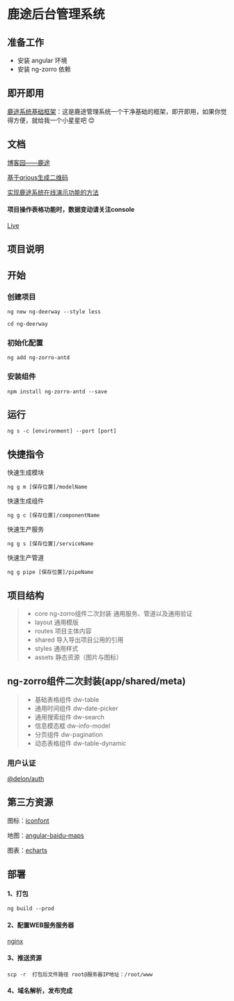 # 鹿途后台管理系统
## 准备工作
* 安装 angular 环境
* 安装 ng-zorro 依赖
## 即开即用
[鹿途系统基础框架](https://github.com/ZhouRenYou/ng-project)：这是鹿途管理系统一个干净基础的框架，即开即用，如果你觉得方便，就给我一个小星星吧 😊
## 文档

[博客园——鹿途](https://www.cnblogs.com/zry2510/category/1096539.html)

[基于qrious生成二维码](https://www.zhourenyou.com/2019/04/26/qrious/)

[实现鹿途系统在线演示功能的方法](https://www.zhourenyou.com/2019/03/25/ng-page/#more)

#### 项目操作表格功能时，数据变动请关注console

[Live](https://zhourenyou.github.io/web-deerway/) 


## 项目说明

## 开始

### 创建项目
`
ng new ng-deerway --style less
`

`
cd ng-deerway
`
### 初始化配置
`
ng add ng-zorro-antd
`
### 安装组件   
`
npm install ng-zorro-antd --save
`
## 运行

`ng s -c [environment] --port [port]`


## 快捷指令

快速生成模块

`
ng g m [保存位置]/modelName
`

快速生成组件

`
ng g c [保存位置]/componentName
`

快速生产服务

`
ng g s [保存位置]/serviceName
`

快速生产管道

`
ng g pipe [保存位置]/pipeName
`


## 项目结构

> * core ng-zorro组件二次封装 通用服务、管道以及通用验证
> * layout   通用模版
> * routes   项目主体内容
> * shared   导入导出项目公用的引用
> * styles   通用样式
> * assets   静态资源（图片与图标）

## ng-zorro组件二次封装(app/shared/meta)
> * 基础表格组件 dw-table
> * 通用时间组件 dw-date-picker
> * 通用搜索组件 dw-search
> * 信息模态框 dw-info-model
> * 分页组件 dw-pagination
> * 动态表格组件 dw-table-dynamic

### 用户认证

[@delon/auth](https://ng-alain.com/auth/getting-started)

## 第三方资源

图标：[iconfont](http://iconfont.cn)

地图：[angular-baidu-maps](https://github.com/cipchk/angular-baidu-maps)

图表：[echarts](http://echarts.baidu.com/index.html)

## 部署

#### 1、打包
`
ng build --prod
`
#### 2、配置WEB服务服务器
[nginx](http://www.nginx.cn/doc/)

#### 3、推送资源

`
scp -r  打包后文件路径 root@服务器IP地址：/root/www
`
#### 4、域名解析，发布完成


